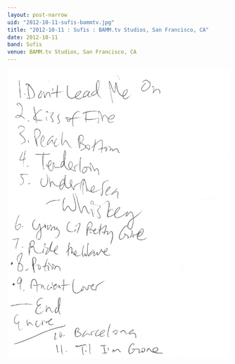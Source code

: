 ```yaml
---
layout: post-narrow
uid: "2012-10-11-sufis-bammtv.jpg"
title: "2012-10-11 : Sufis : BAMM.tv Studios, San Francisco, CA"
date: 2012-10-11
band: Sufis
venue: BAMM.tv Studios, San Francisco, CA
---
```


<div class="showcase">
  <img src="/img/2012/10/20121011-Sufis-BAMMtv.jpg" alt="2012-10-11-sufis-bammtv.jpg">
</div>
